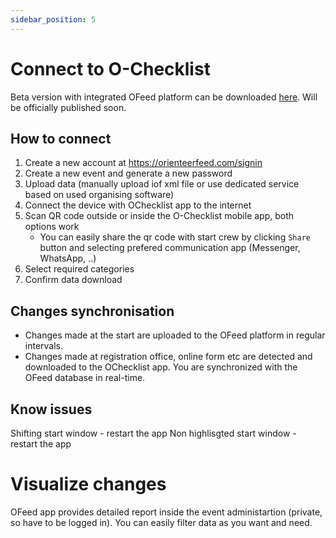 ```yaml
---
sidebar_position: 5
---
```


# Connect to O-Checklist
Beta version with integrated OFeed platform can be downloaded [here](https://stigning.se/). Will be officially published soon.

## How to connect
1. Create a new account at https://orienteerfeed.com/signin
2. Create a new event and generate a new password
3. Upload data (manually upload iof xml file or use dedicated service based on used organising software)
4. Connect the device with OChecklist app to the internet
5. Scan QR code outside or inside the O-Checklist mobile app, both options work
   - You can easily share the qr code with start crew by clicking `Share` button and selecting prefered communication app (Messenger, WhatsApp, ..)
6. Select required categories
7. Confirm data download

## Changes synchronisation
- Changes made at the start are uploaded to the OFeed platform in regular intervals.
- Changes made at registration office, online form etc are detected and downloaded to the OChecklist app.
You are synchronized with the OFeed database in real-time.

## Know issues
Shifting start window - restart the app
Non highlisgted start window - restart the app

# Visualize changes
OFeed app provides detailed report inside the event administartion (private, so have to be logged in). You can easily filter data as you want and need.
